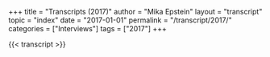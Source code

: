 +++
title = "Transcripts (2017)"
author = "Mika Epstein"
layout = "transcript"
topic = "index"
date = "2017-01-01"
permalink = "/transcript/2017/"
categories = ["Interviews"]
tags = ["2017"]
+++

{{< transcript >}}